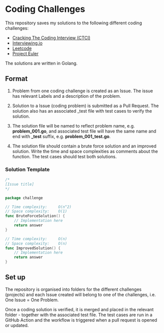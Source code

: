 # Coding Challenges

This repository saves my solutions to the following different coding challenges:

- [Cracking The Coding Interview (CTCI)](https://github.com/careercup/CtCI-6th-Edition)
- [Interviewing.io](https://interviewing.io/)
- [Leetcode](https://leetcode.com/)
- [Project Euler](https://projecteuler.net/archives)

The solutions are written in Golang.

## Format

1. Problem from one coding challenge is created as an Issue. The issue has relevant Labels and a description of the problem.

2. Solution to a Issue (coding problem) is submitted as a Pull Request. The solution also has an associated _test file with test cases to verify the solution.

3. The solution file will be named to reflect problem name, e.g. **problem_001.go**, and associated test file will have the same name and end with **_test** suffix, e.g. **problem_001_test.go**. 

4. The solution file should contain a brute force solution and an improved solution. Write the time and space complexities as comments about the function. The test cases should test both solutions.

### Solution Template

```go
/*
[Issue title]
*/

package challenge

// Time complexity:     O(n^2)
// Space complexity:    O(1)
func BruteForceSolution() {
    // Implementation here
    return answer
}

// Time complexity:     O(n)
// Space complexity:    O(n)
func ImprovedSolution() {
    // Implementation here
    return answer
}
```

## Set up

The repository is organised into folders for the different challenges (projects) and each Issue created will belong to one of the challenges, i.e. One Issue = One Problem.

Once a coding solution is verified, it is merged and placed in the relevant folder - together with the associated test file. The test cases are run in a GitHub Action and the workflow is triggered when a pull request is opened or updated.
